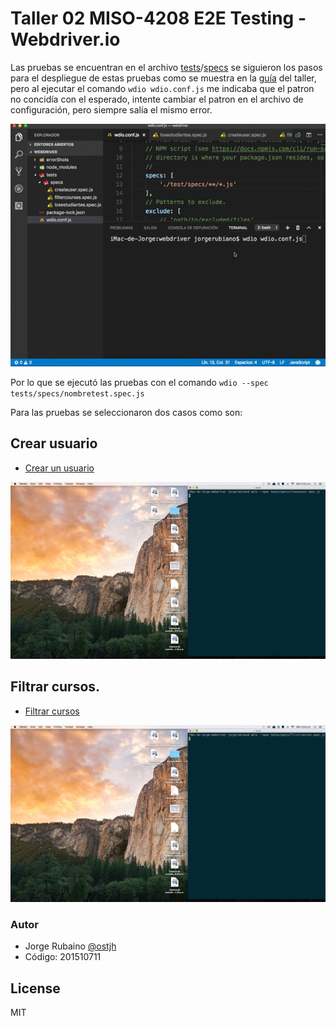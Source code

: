 # Taller 02 MISO-4208 E2E Testing - Webdriver.io

Las pruebas se encuentran en el archivo [tests]/[specs] se siguieron los pasos para el despliegue 
de estas pruebas como se muestra en la [guía] del taller, pero al ejecutar el comando `wdio wdio.conf.js` me indicaba que el 
patron no concidía con el esperado, intente cambiar el patron en el archivo de configuración, pero siempre salía el mismo error.

![error](https://github.com/jhrubiano10/Taller_02_MISO_4208_E2E_Testing/blob/master/images/webdriver_no_funciona_comando.gif?raw=true)

Por lo que se ejecutó las pruebas con el comando `wdio --spec tests/specs/nombretest.spec.js` 

Para las pruebas se seleccionaron dos casos como son:

## Crear usuario

* [Crear un usuario]

![web01](https://github.com/jhrubiano10/Taller_02_MISO_4208_E2E_Testing/blob/master/images/webdriver_Crea_usuario.gif?raw=true)

## Filtrar cursos.

* [Filtrar cursos]

![web02](https://github.com/jhrubiano10/Taller_02_MISO_4208_E2E_Testing/blob/master/images/webdriver_Filtrar_cursos.gif?raw=true)


### Autor
* Jorge Rubaino [@ostjh]
* Código: 201510711

License
----
MIT

[@ostjh]:https://twitter.com/ostjh

[tests]:https://github.com/jhrubiano10/Taller_02_MISO_4208_E2E_Testing/tree/master/webdriver-io/tests/specs
[specs]:https://github.com/jhrubiano10/Taller_02_MISO_4208_E2E_Testing/tree/master/webdriver-io/tests/specs
[guía]:https://miso-4208-labs.gitlab.io/talleres/taller-2-e2e-testing.html#3-webdriverio
[Crear un usuario]:https://github.com/jhrubiano10/Taller_02_MISO_4208_E2E_Testing/blob/master/webdriver-io/tests/specs/createuser.spec.js
[Filtrar cursos]:https://github.com/jhrubiano10/Taller_02_MISO_4208_E2E_Testing/blob/master/webdriver-io/tests/specs/filtercourses.spec.js
